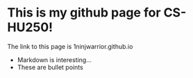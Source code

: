 # This is my github page for CS-HU250!

The link to this page is 1ninjwarrior.github.io

- Markdown is interesting...
- These are bullet points
